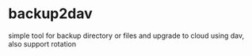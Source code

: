 # backup2dav
simple tool for backup directory or files and upgrade to cloud using dav, also support rotation
